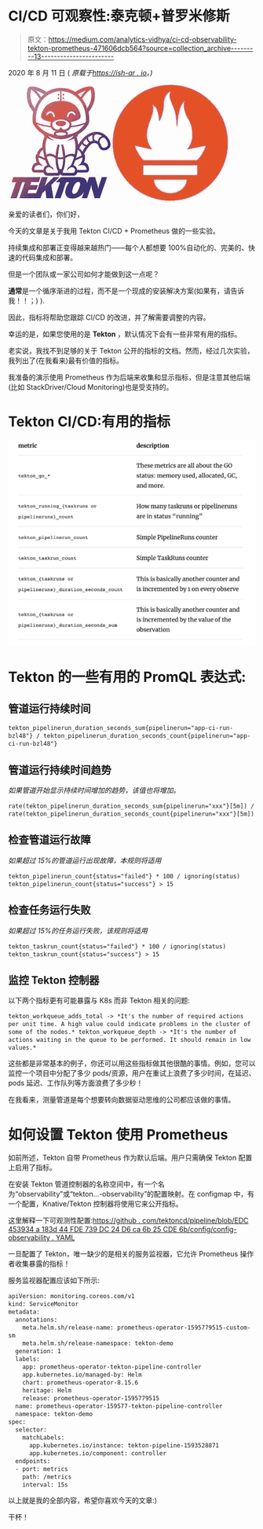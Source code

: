 # CI/CD 可观察性:泰克顿+普罗米修斯

> 原文：<https://medium.com/analytics-vidhya/ci-cd-observability-tekton-prometheus-471606dcb564?source=collection_archive---------13----------------------->

2020 年 8 月 11 日
( *原载于*[*https://ish-ar . io*](https://ish-ar.io/tekton-and-prometheus/)*。)*

![](img/76a24ea8b88d6bad66e583a79680ffea.png)

亲爱的读者们，你们好，

今天的文章是关于我用 Tekton CI/CD + Prometheus 做的一些实验。

持续集成和部署正变得越来越热门——每个人都想要 100%自动化的、完美的、快速的代码集成和部署。

但是一个团队或一家公司如何才能做到这一点呢？

**通常**是一个循序渐进的过程，而不是一个现成的安装解决方案(如果有，请告诉我！！；) ).

因此，指标将帮助您跟踪 CI/CD 的改进，并了解需要调整的内容。

幸运的是，如果您使用的是 **Tekton** ，默认情况下会有一些非常有用的指标。

老实说，我找不到足够的关于 Tekton 公开的指标的文档。然而，经过几次实验，我列出了(在我看来)最有价值的指标。

我准备的演示使用 Prometheus 作为后端来收集和显示指标，但是注意其他后端(比如 StackDriver/Cloud Monitoring)也是受支持的。

# Tekton CI/CD:有用的指标

![](img/a0f5a6bb0abf2290d965989c20d317fd.png)

# Tekton 的一些有用的 PromQL 表达式:

## 管道运行持续时间

```
tekton_pipelinerun_duration_seconds_sum{pipelinerun="app-ci-run-bzl48"} / tekton_pipelinerun_duration_seconds_count{pipelinerun="app-ci-run-bzl48"}
```

## 管道运行持续时间趋势

*如果管道开始显示持续时间增加的趋势，该值也将增加。*

```
rate(tekton_pipelinerun_duration_seconds_sum{pipelinerun="xxx"}[5m]) / rate(tekton_pipelinerun_duration_seconds_count{pipelinerun="xxx"}[5m])
```

## 检查管道运行故障

*如果超过 15%的管道运行出现故障，本规则将适用*

```
tekton_pipelinerun_count{status="failed"} * 100 / ignoring(status) tekton_pipelinerun_count{status="success"} > 15
```

## 检查任务运行失败

*如果超过 15%的任务运行失败，该规则将适用*

```
tekton_taskrun_count{status="failed"} * 100 / ignoring(status) tekton_taskrun_count{status="success"} > 15
```

## 监控 Tekton 控制器

以下两个指标更有可能暴露与 K8s 而非 Tekton 相关的问题:

```
tekton_workqueue_adds_total -> *It's the number of required actions per unit time. A high value could indicate problems in the cluster of some of the nodes.* tekton_workqueue_depth -> *It's the number of actions waiting in the queue to be performed. It should remain in low values.*
```

这些都是非常基本的例子，你还可以用这些指标做其他很酷的事情。例如，您可以监控一个项目中分配了多少 pods/资源，用户在重试上浪费了多少时间，在延迟、pods 延迟、工作队列等方面浪费了多少秒！

在我看来，测量管道是每个想要转向数据驱动思维的公司都应该做的事情。

# 如何设置 Tekton 使用 Prometheus

如前所述，Tekton 自带 Prometheus 作为默认后端。用户只需确保 Tekton 配置上启用了指标。

在安装 Tekton 管道控制器的名称空间中，有一个名为“observability”或“tekton…-observability”的配置映射。在 configmap 中，有一个配置，Knative/Tekton 控制器将使用它来公开指标。

这里解释一下可观测性配置:[https://github . com/tektoncd/pipeline/blob/EDC 453934 a 183d 44 FDE 739 DC 24 D6 ca 6b 25 CDE 6b/config/config-observability . YAML](https://github.com/tektoncd/pipeline/blob/edc453934a183d44fde739dc24d6ca6b25cdeb6b/config/config-observability.yaml)

一旦配置了 Tekton，唯一缺少的是相关的服务监视器，它允许 Prometheus 操作者收集暴露的指标！

服务监视器配置应该如下所示:

```
apiVersion: monitoring.coreos.com/v1
kind: ServiceMonitor
metadata:
  annotations:
    meta.helm.sh/release-name: prometheus-operator-1595779515-custom-sm
    meta.helm.sh/release-namespace: tekton-demo
  generation: 1
  labels:
    app: prometheus-operator-tekton-pipeline-controller
    app.kubernetes.io/managed-by: Helm
    chart: prometheus-operator-8.15.6
    heritage: Helm
    release: prometheus-operator-1595779515
  name: prometheus-operator-159577-tekton-pipeline-controller
  namespace: tekton-demo
spec:
  selector:
    matchLabels:
      app.kubernetes.io/instance: tekton-pipeline-1593528871
      app.kubernetes.io/component: controller
  endpoints:
  - port: metrics
    path: /metrics
    interval: 15s
```

以上就是我的全部内容，希望你喜欢今天的文章:)

干杯！